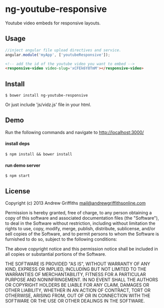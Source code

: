 # ng-youtube-responsive

Youtube video embeds for responsive layouts.

## Usage

```JavaScript
//inject angular file upload directives and service.
angular.module('myApp', ['youtubeResponsive']);
```


```HTML
<!-- add the id of the youtube video you want to embed -->
<responsive-video video-slug='xCFEk6Y8TmM'></responsive-video>
```


## Install

```Shell
$ bower install ng-youtube-responsive
```

Or just include 'js/vidz.js' file in your html.


## Demo

Run the following commands and navigate to [http://localhost:3000/](http://localhost:3000/)


#### install deps
```Shell
$ npm install && bower install
```

#### run demo server
```Shell
$ npm start
```


## License
Copyright (c) 2013 Andrew Griffiths <mail@andrewgriffithsonline.com>

Permission is hereby granted, free of charge, to any person obtaining
a copy of this software and associated documentation files (the
"Software"), to deal in the Software without restriction, including
without limitation the rights to use, copy, modify, merge, publish,
distribute, sublicense, and/or sell copies of the Software, and to
permit persons to whom the Software is furnished to do so, subject to
the following conditions:

The above copyright notice and this permission notice shall be
included in all copies or substantial portions of the Software.

THE SOFTWARE IS PROVIDED "AS IS", WITHOUT WARRANTY OF ANY KIND,
EXPRESS OR IMPLIED, INCLUDING BUT NOT LIMITED TO THE WARRANTIES OF
MERCHANTABILITY, FITNESS FOR A PARTICULAR PURPOSE AND
NONINFRINGEMENT. IN NO EVENT SHALL THE AUTHORS OR COPYRIGHT HOLDERS BE
LIABLE FOR ANY CLAIM, DAMAGES OR OTHER LIABILITY, WHETHER IN AN ACTION
OF CONTRACT, TORT OR OTHERWISE, ARISING FROM, OUT OF OR IN CONNECTION
WITH THE SOFTWARE OR THE USE OR OTHER DEALINGS IN THE SOFTWARE.